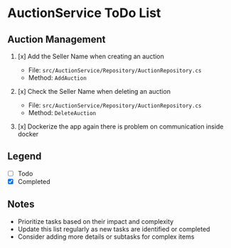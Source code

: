 # AuctionService ToDo List

## Auction Management
1. [x] Add the Seller Name when creating an auction
   - File: `src/AuctionService/Repository/AuctionRepository.cs`
   - Method: `AddAuction`

2. [x] Check the Seller Name when deleting an auction
   - File: `src/AuctionService/Repository/AuctionRepository.cs`
   - Method: `DeleteAuction`

3. [x] Dockerize the app again there is problem on communication inside docker


## Legend
- [ ] Todo
- [x] Completed

## Notes
- Prioritize tasks based on their impact and complexity
- Update this list regularly as new tasks are identified or completed
- Consider adding more details or subtasks for complex items
